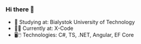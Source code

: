 ### Hi there 👋
- 🧐 Studying at: Bialystok University of Technology
- 🧑‍💼 Currently at: X-Code
- 🖥️🖱️ Technologies: C#, TS, .NET, Angular, EF Core
<!--
**Modzel200/Modzel200** is a ✨ _special_ ✨ repository because its `README.md` (this file) appears on your GitHub profile.

Here are some ideas to get you started:

- 🔭 I’m currently working on ...
- 🌱 I’m currently learning ...
- 👯 I’m looking to collaborate on ...
- 🤔 I’m looking for help with ...
- 💬 Ask me about ...
- 📫 How to reach me: ...
- 😄 Pronouns: ...
- ⚡ Fun fact: ...
-->
